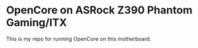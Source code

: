 # OpenCore on ASRock Z390 Phantom Gaming/ITX
This is my repo for running OpenCore on this motherboard.
